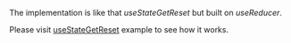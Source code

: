 The implementation is like that _useStateGetReset_ but built on _useReducer_.

Please visit [useStateGetReset](/useStateGetReset) example to see how it works.